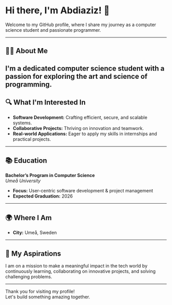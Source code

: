 # Hi there, I'm **Abdiaziz**! 👋

Welcome to my GitHub profile, where I share my journey as a computer science student and passionate programmer.

---

## 👨‍💻 About Me

I'm a dedicated computer science student with a passion for exploring the art and science of programming. 
---

## 🔍 What I'm Interested In

- **Software Development:** Crafting efficient, secure, and scalable systems.
- **Collaborative Projects:** Thriving on innovation and teamwork.
- **Real-world Applications:** Eager to apply my skills in internships and practical projects.

---

## 📚 Education

**Bachelor’s Program in Computer Science**  
_Umeå University_  
- **Focus:** User-centric software development & project management  
- **Expected Graduation:** 2026

---

## 🌍 Where I Am

- **City:** Umeå, Sweden  

---

## 🌟 My Aspirations

I am on a mission to make a meaningful impact in the tech world by continuously learning, collaborating on innovative projects, and solving challenging problems.

---

Thank you for visiting my profile!  
Let's build something amazing together.
